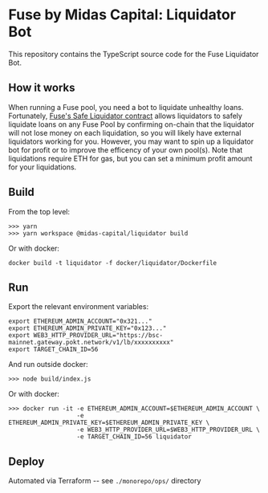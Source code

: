 # Fuse by Midas Capital: Liquidator Bot

This repository contains the TypeScript source code for the Fuse Liquidator Bot.

## How it works

When running a Fuse pool, you need a bot to liquidate unhealthy loans. Fortunately, [Fuse's Safe Liquidator contract](https://github.com/Midas-Protocol/contracts/blob/development/contracts/FuseSafeLiquidator.sol) allows liquidators to safely liquidate loans on any Fuse Pool by confirming on-chain that the liquidator will not lose money on each liquidation, so you will likely have external liquidators working for you. However, you may want to spin up a liquidator bot for profit or to improve the efficency of your own pool(s). Note that liquidations require ETH for gas, but you can set a minimum profit amount for your liquidations.

## Build

From the top level:

```
>>> yarn
>>> yarn workspace @midas-capital/liquidator build
```

Or with docker:

```
docker build -t liquidator -f docker/liquidator/Dockerfile
```

## Run

Export the relevant environment variables:

```
export ETHEREUM_ADMIN_ACCOUNT="0x321..."
export ETHEREUM_ADMIN_PRIVATE_KEY="0x123..."
export WEB3_HTTP_PROVIDER_URL="https://bsc-mainnet.gateway.pokt.network/v1/lb/xxxxxxxxxx"
export TARGET_CHAIN_ID=56
```

And run outside docker:

```
>>> node build/index.js
```

Or with docker:

```
>>> docker run -it -e ETHEREUM_ADMIN_ACCOUNT=$ETHEREUM_ADMIN_ACCOUNT \
                   -e ETHEREUM_ADMIN_PRIVATE_KEY=$ETHEREUM_ADMIN_PRIVATE_KEY \
                   -e WEB3_HTTP_PROVIDER_URL=$WEB3_HTTP_PROVIDER_URL \
                   -e TARGET_CHAIN_ID=56 liquidator
```

## Deploy

Automated via Terraform -- see `./monorepo/ops/` directory
